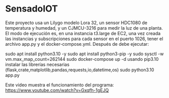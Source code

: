 # SensadoIOT
Este proyecto usa un Lilygo modelo Lora 32, un sensor HDC1080 de temperatura y humedad, y un CJMCU-3216 para medir la luz de una planta. 
El modo de ejecución es, en una instancia t3.large de EC2, una vez creada las instancias y subscripciones para cada sensor en el puerto 1026, tener el  archivo app.py y el docker-compose.yml. Después de debe ejecutar:

sudo apt install python3.10 -y
sudo apt install python3-pip -y
sudo sysctl -w vm.max_map_count=262144
sudo docker-compose up -d
usando pip3.10 instalar las librerías necesarias (flask,crate,matplotlib,pandas,requests,io,datetime,os)
sudo python3.10 app.py

Este video muestra el funcionamiento del programa:
https://www.youtube.com/watch?v=Gxqfh-1gEJQ
